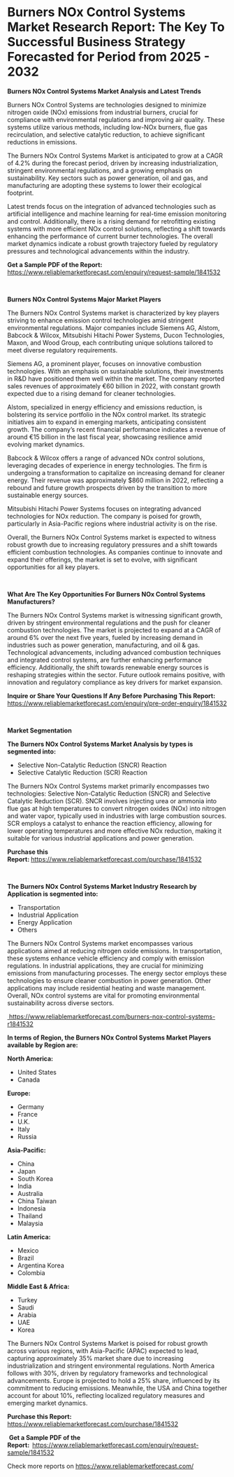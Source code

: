 <p><h1>Burners NOx Control Systems Market Research Report: The Key To Successful Business Strategy Forecasted for Period from 2025 - 2032</h1></p><p><strong>Burners NOx Control Systems Market Analysis and Latest Trends</strong></p>
<p><p>Burners NOx Control Systems are technologies designed to minimize nitrogen oxide (NOx) emissions from industrial burners, crucial for compliance with environmental regulations and improving air quality. These systems utilize various methods, including low-NOx burners, flue gas recirculation, and selective catalytic reduction, to achieve significant reductions in emissions. </p><p>The Burners NOx Control Systems Market is anticipated to grow at a CAGR of 4.2% during the forecast period, driven by increasing industrialization, stringent environmental regulations, and a growing emphasis on sustainability. Key sectors such as power generation, oil and gas, and manufacturing are adopting these systems to lower their ecological footprint. </p><p>Latest trends focus on the integration of advanced technologies such as artificial intelligence and machine learning for real-time emission monitoring and control. Additionally, there is a rising demand for retrofitting existing systems with more efficient NOx control solutions, reflecting a shift towards enhancing the performance of current burner technologies. The overall market dynamics indicate a robust growth trajectory fueled by regulatory pressures and technological advancements within the industry.</p></p>
<p><strong>Get a Sample PDF of the Report:&nbsp;</strong> <a href="https://www.reliablemarketforecast.com/enquiry/request-sample/1841532?utm_campaign=2310&utm_medium=2&utm_source=Github&utm_content=ia&utm_term=28022025&utm_id=burners-nox-control-systems">https://www.reliablemarketforecast.com/enquiry/request-sample/1841532</a></p>
<p>&nbsp;</p>
<p><strong>Burners NOx Control Systems Major Market Players</strong></p>
<p><p>The Burners NOx Control Systems market is characterized by key players striving to enhance emission control technologies amid stringent environmental regulations. Major companies include Siemens AG, Alstom, Babcock & Wilcox, Mitsubishi Hitachi Power Systems, Ducon Technologies, Maxon, and Wood Group, each contributing unique solutions tailored to meet diverse regulatory requirements.</p><p>Siemens AG, a prominent player, focuses on innovative combustion technologies. With an emphasis on sustainable solutions, their investments in R&D have positioned them well within the market. The company reported sales revenues of approximately €60 billion in 2022, with constant growth expected due to a rising demand for cleaner technologies.</p><p>Alstom, specialized in energy efficiency and emissions reduction, is bolstering its service portfolio in the NOx control market. Its strategic initiatives aim to expand in emerging markets, anticipating consistent growth. The company’s recent financial performance indicates a revenue of around €15 billion in the last fiscal year, showcasing resilience amid evolving market dynamics.</p><p>Babcock & Wilcox offers a range of advanced NOx control solutions, leveraging decades of experience in energy technologies. The firm is undergoing a transformation to capitalize on increasing demand for cleaner energy. Their revenue was approximately $860 million in 2022, reflecting a rebound and future growth prospects driven by the transition to more sustainable energy sources.</p><p>Mitsubishi Hitachi Power Systems focuses on integrating advanced technologies for NOx reduction. The company is poised for growth, particularly in Asia-Pacific regions where industrial activity is on the rise.</p><p>Overall, the Burners NOx Control Systems market is expected to witness robust growth due to increasing regulatory pressures and a shift towards efficient combustion technologies. As companies continue to innovate and expand their offerings, the market is set to evolve, with significant opportunities for all key players.</p></p>
<p>&nbsp;</p>
<p><strong>What Are The Key Opportunities For Burners NOx Control Systems Manufacturers?</strong></p>
<p><p>The Burners NOx Control Systems market is witnessing significant growth, driven by stringent environmental regulations and the push for cleaner combustion technologies. The market is projected to expand at a CAGR of around 6% over the next five years, fueled by increasing demand in industries such as power generation, manufacturing, and oil & gas. Technological advancements, including advanced combustion techniques and integrated control systems, are further enhancing performance efficiency. Additionally, the shift towards renewable energy sources is reshaping strategies within the sector. Future outlook remains positive, with innovation and regulatory compliance as key drivers for market expansion.</p></p>
<p><strong>Inquire or Share Your Questions If Any Before Purchasing This Report:</strong> <a href="https://www.reliablemarketforecast.com/enquiry/pre-order-enquiry/1841532?utm_campaign=2310&utm_medium=2&utm_source=Github&utm_content=ia&utm_term=28022025&utm_id=burners-nox-control-systems">https://www.reliablemarketforecast.com/enquiry/pre-order-enquiry/1841532</a></p>
<p>&nbsp;</p>
<p><strong>Market Segmentation</strong></p>
<p><strong>The Burners NOx Control Systems Market Analysis by types is segmented into:</strong></p>
<p><ul><li>Selective Non-Catalytic Reduction (SNCR) Reaction</li><li>Selective Catalytic Reduction (SCR) Reaction</li></ul></p>
<p><p>The Burners NOx Control Systems market primarily encompasses two technologies: Selective Non-Catalytic Reduction (SNCR) and Selective Catalytic Reduction (SCR). SNCR involves injecting urea or ammonia into flue gas at high temperatures to convert nitrogen oxides (NOx) into nitrogen and water vapor, typically used in industries with large combustion sources. SCR employs a catalyst to enhance the reaction efficiency, allowing for lower operating temperatures and more effective NOx reduction, making it suitable for various industrial applications and power generation.</p></p>
<p><strong>Purchase this Report:&nbsp;</strong><a href="https://www.reliablemarketforecast.com/purchase/1841532?utm_campaign=2310&utm_medium=2&utm_source=Github&utm_content=ia&utm_term=28022025&utm_id=burners-nox-control-systems">https://www.reliablemarketforecast.com/purchase/1841532</a></p>
<p>&nbsp;</p>
<p><strong>The Burners NOx Control Systems Market Industry Research by Application is segmented into:</strong></p>
<p><ul><li>Transportation</li><li>Industrial Application</li><li>Energy Application</li><li>Others</li></ul></p>
<p><p>The Burners NOx Control Systems market encompasses various applications aimed at reducing nitrogen oxide emissions. In transportation, these systems enhance vehicle efficiency and comply with emission regulations. In industrial applications, they are crucial for minimizing emissions from manufacturing processes. The energy sector employs these technologies to ensure cleaner combustion in power generation. Other applications may include residential heating and waste management. Overall, NOx control systems are vital for promoting environmental sustainability across diverse sectors.</p></p>
<p><a href="https://www.reliablemarketforecast.com/burners-nox-control-systems-r1841532?utm_campaign=2310&utm_medium=2&utm_source=Github&utm_content=ia&utm_term=28022025&utm_id=burners-nox-control-systems">&nbsp;https://www.reliablemarketforecast.com/burners-nox-control-systems-r1841532</a></p>
<p><strong>In terms of Region, the Burners NOx Control Systems Market Players available by Region are:</strong></p>
<p>
    <p> <strong> North America: </strong>
        <ul>
            <li>United States</li>
            <li>Canada</li>
        </ul>
        </p> 
    <p> <strong> Europe: </strong>
        <ul>
            <li>Germany</li>
            <li>France</li>
            <li>U.K.</li>
            <li>Italy</li>
            <li>Russia</li>
        </ul>
        </p> 
    <p> <strong> Asia-Pacific: </strong>
        <ul>
            <li>China</li>
            <li>Japan</li>
            <li>South Korea</li>
            <li>India</li>
            <li>Australia</li>
            <li>China Taiwan</li>
            <li>Indonesia</li>
            <li>Thailand</li>
            <li>Malaysia</li>
        </ul>
        </p> 
    <p> <strong> Latin America: </strong>
        <ul>
            <li>Mexico</li>
            <li>Brazil</li>
            <li>Argentina Korea</li>
            <li>Colombia</li>
        </ul>
        </p> 
    <p> <strong> Middle East & Africa: </strong>
        <ul>
            <li>Turkey</li>
            <li>Saudi</li>
            <li>Arabia</li>
            <li>UAE</li>
            <li>Korea</li>
        </ul>
    </p>
    </p>
<p><p>The Burners NOx Control Systems Market is poised for robust growth across various regions, with Asia-Pacific (APAC) expected to lead, capturing approximately 35% market share due to increasing industrialization and stringent environmental regulations. North America follows with 30%, driven by regulatory frameworks and technological advancements. Europe is projected to hold a 25% share, influenced by its commitment to reducing emissions. Meanwhile, the USA and China together account for about 10%, reflecting localized regulatory measures and emerging market dynamics.</p></p>
<p><strong>Purchase this Report: </strong><a href="https://www.reliablemarketforecast.com/purchase/1841532?utm_campaign=2310&utm_medium=2&utm_source=Github&utm_content=ia&utm_term=28022025&utm_id=burners-nox-control-systems">https://www.reliablemarketforecast.com/purchase/1841532</a></p>
<p>&nbsp;<strong>Get a Sample PDF of the Report:&nbsp;&nbsp;</strong><a href="https://www.reliablemarketforecast.com/enquiry/request-sample/1841532?utm_campaign=2310&utm_medium=2&utm_source=Github&utm_content=ia&utm_term=28022025&utm_id=burners-nox-control-systems">https://www.reliablemarketforecast.com/enquiry/request-sample/1841532</a></p>
<p><strong></strong></p>
<p>Check more reports on <a href="https://www.reliablemarketforecast.com/?utm_campaign=2310&utm_medium=2&utm_source=Github&utm_content=ia&utm_term=28022025&utm_id=burners-nox-control-systems">https://www.reliablemarketforecast.com/</a></p>